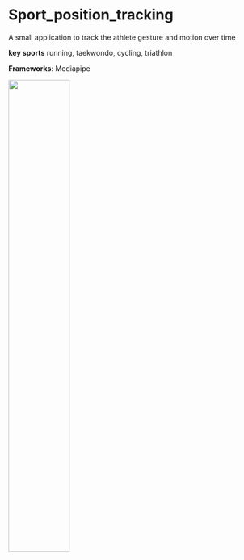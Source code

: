 # Sport_position_tracking
A small application to track the athlete gesture and motion over time

**key sports** running, taekwondo, cycling, triathlon

**Frameworks**: Mediapipe

<p float="center">
  <img src="application/videos/tkdpose.mp4" width="49%" />
</p>
